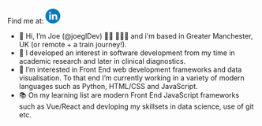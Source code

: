 Find me at: [<img alt="linked in profile image with link" width="30px" src="readMeHeaderLinkedIn.png.png" />](https://www.linkedin.com/in/JoeGilbertDev)

- 👋 Hi, I’m Joe (@joeglDev) 🏳️‍🌈 💙💗🤍 and i'm based in Greater Manchester, UK (or remote + a train journey!). 
- 🔬 I developed an interest in software development from my time in academic research and later in clinical diagnostics.
- 🌱 I’m interested in Front End web development frameworks and data visualisation. To that end I’m currently working in a variety of modern languages such as Python, HTML/CSS and JavaScript. 
- 📚 On my learning list are modern Front End JavaScript frameworks such as Vue/React and devloping my skillsets in data science, use of git etc.


<!---
joeglDev/joeglDev is a ✨ special ✨ repository because its `README.md` (this file) appears on your GitHub profile.
You can click the Preview link to take a look at your changes.
--->
